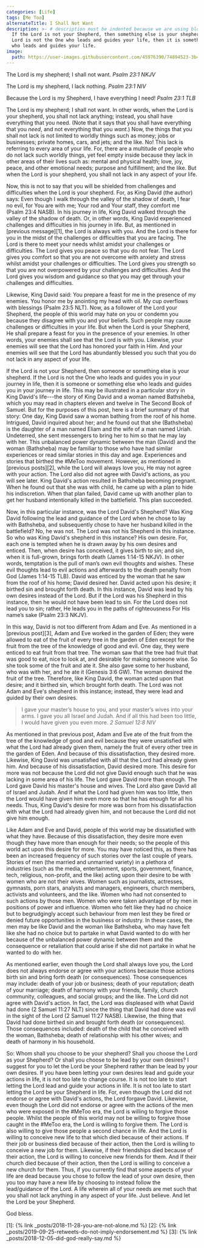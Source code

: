 ```yaml
---
categories: [Life]
tags: [Me Too]
alternateTitle: I Shall Not Want
description: >- # description must be indented because we are using block scalar
  If the Lord is not your Shepherd, then something else is your shepherd. If the
  Lord is not the One who leads and guides your life, then it is something else
  who leads and guides your life.
image:
  path: https://user-images.githubusercontent.com/45976390/74894523-3b4a2400-535d-11ea-982c-65db27cbb8ee.jpg
---
```


>
The Lord is my shepherd; I shall not want.
<cite>Psalm 23:1 NKJV</cite>
>
The Lord is my shepherd, I lack nothing.
<cite>Psalm 23:1 NIV</cite>
>
Because the Lord is my Shepherd, I have everything I need!
<cite>Psalm 23:1 TLB</cite>

The Lord is my shepherd; I shall not want. In other words, when the Lord is your
shepherd, you shall not lack anything; instead, you shall have everything that
you need. (Note that it says that you shall have everything that you *need*, and
not everything that you *want*.) Now, the things that you shall not lack is not
limited to worldly things such as money; jobs or businesses; private homes,
cars, and jets; and the like. No! This lack is referring to every area of your
life. For, there are a multitude of people who do not lack such worldly things,
yet feel empty inside because they lack in other areas of their lives such as:
mental and physical health; love, joy, peace, and other emotional needs; purpose
and fulfillment; and the like. But when the Lord is your shepherd, you shall not
lack in any aspect of your life.

Now, this is not to say that you will be shielded from challenges and
difficulties when the Lord is your shepherd. For, as King David (the author)
says: Even though I walk through the valley of the shadow of death, I fear no
evil, for You are with me; Your rod and Your staff, they comfort me (Psalm 23:4
NASB). In his journey in life, King David walked through the valley of the
shadow of death. Or, in other words, King David experienced challenges and
difficulties in his journey in life. But, as mentioned in [previous message][1],
the Lord is always with you. And the Lord is there for you in the midst of the
challenges or difficulties that you are facing. The Lord is there to meet your
needs whilst amidst your challenges or difficulties. The Lord gives you peace so
that you do not fear. The Lord gives you comfort so that you are not overcome
with anxiety and stress whilst amidst your challenges or difficulties. The Lord
gives you strength so that you are not overpowered by your challenges and
difficulties. And the Lord gives you wisdom and guidance so that you may get
through your challenges and difficulties.

Likewise, King David said: You prepare a feast for me in the presence of my
enemies. You honor me by anointing my head with oil. My cup overflows with
blessings (Psalm 23:5 NLT). Now, as a follower of the Lord your Shepherd, the
people of this world may hate on you or condemn you because they disagree with
you and your beliefs. Such people may cause challenges or difficulties in your
life. But when the Lord is your Shepherd, He shall prepare a feast for you in
the presence of your enemies. In other words, your enemies shall see that the
Lord is with you. Likewise, your enemies will see that the Lord has honored your
faith in Him. And your enemies will see that the Lord has abundantly blessed you
such that you do not lack in any aspect of your life.

If the Lord is not your Shepherd, then someone or something else is your
shepherd. If the Lord is not the One who leads and guides you in your journey in
life, then it is someone or something else who leads and guides you in your
journey in life. This may be illustrated in a particular story in King David's
life---the story of King David and a woman named Bathsheba, which you may read
in chapters eleven and twelve in The Second Book of Samuel. But for the purposes
of this post, here is a brief summary of that story: One day, King David saw a
woman bathing from the roof of his home. Intrigued, David inquired about her;
and he found out that she (Bathsheba) is the daughter of a man named Eliam and
the wife of a man named Uriah. Undeterred, she sent messengers to bring her to
him so that he may lay with her. This unbalanced power dynamic between the man
(David) and the woman (Bathsheba) may be familiar to those who have had similar
experiences or read similar stories in this day and age. Experiences and stories
that birthed the #MeToo movement. However, as mentioned in [previous posts][2],
while the Lord will always love you, He may not agree with your action. The Lord
also did not agree with David's actions, as you will see later. King David's
action resulted in Bathsheba becoming pregnant. When he found out that she was
with child, he came up with a plan to hide his indiscretion. When that plan
failed, David came up with another plan to get her husband intentionally killed
in the battlefield. This plan succeeded.

Now, in this particular instance, was the Lord David's Shepherd? Was King David
following the lead and guidance of the Lord when he chose to lay with Bathsheba,
and subsequently chose to have her husband killed in the battlefield? No, he was
not. The Lord was not his Shepherd in this instance. So who was King David's
shepherd in this instance? His own desire. For, each one is tempted when he is
drawn away by his own desires and enticed. Then, when desire has conceived, it
gives birth to sin; and sin, when it is full-grown, brings forth death (James
1:14-15 NKJV). In other words, temptation is the pull of man’s own evil thoughts
and wishes. These evil thoughts lead to evil actions and afterwards to the death
penalty from God (James 1:14-15 TLB). David was enticed by the woman that he saw
from the roof of his home; David desired her. David acted upon his desire; it
birthed sin and brought forth death. In this instance, David was lead by his own
desires instead of the Lord. But if the Lord was his Shepherd in this instance,
then he would not have been lead to sin. For the Lord does not lead you to sin;
rather, He leads you in the paths of righteousness For His name’s sake (Psalm
23:3 NKJV).

In this way, David is not too different from Adam and Eve. As mentioned in a
[previous post][3], Adam and Eve worked in the garden of Eden; they were allowed
to eat of the fruit of every tree in the garden of Eden except for the fruit
from the tree of the knowledge of good and evil. One day, they were enticed to
eat fruit from that tree. The woman saw that the tree had fruit that was good to
eat, nice to look at, and desirable for making someone wise. So she took some of
the fruit and ate it. She also gave some to her husband, who was with her, and
he ate it (Genesis 3:6 GW). The woman desired the fruit of the tree. Therefore,
like King David, the woman acted upon that desire; and it birthed sin, which
brought forth death. The Lord was not Adam and Eve's shepherd in this instance;
instead, they were lead and guided by their own desires.

> I gave your master’s house to you, and your master’s wives into your arms. I
gave you all Israel and Judah. And if all this had been too little, I would have
given you even more. <cite>2 Samuel 12:8 NIV</cite>

As mentioned in that previous post, Adam and Eve ate of the fruit from the tree
of the knowledge of good and evil because they were unsatisfied with what the
Lord had already given them, namely the fruit of every other tree in the garden
of Eden. And because of this dissatisfaction, they desired more. Likewise, King
David was unsatisfied with all that the Lord had already given him. And because
of his dissatisfaction, David desired more. This desire for more was not because
the Lord did not give David enough such that he was lacking in some area of his
life. The Lord gave David more than enough. The Lord gave David his master's
house and wives. The Lord also gave David all of Israel and Judah. And if what
the Lord had given him was too little, then the Lord would have given him even
more so that he has enough for all his needs. Thus, King David's desire for more
was born from his dissatisfaction with what the Lord had already given him, and
not because the Lord did not give him enough.

Like Adam and Eve and David, people of this world may be dissatisfied with what
they have. Because of this dissatisfaction, they desire more even though they
have more than enough for their needs; so the people of this world act upon this
desire for more. You may have noticed this, as there has been an increased
frequency of such stories over the last couple of years. Stories of men (the
married and unmarried variety) in a plethora of industries (such as the media,
entertainment, sports, government, finance, tech, religious, non-profit, and the
like) acting upon their desire to be with women who are not their wives. Women
such as journalists, actresses, gymnasts, porn stars, analysts and managers,
engineers, church members, activists and volunteers, and the like. Women who had
not consented to such actions by those men. Women who were taken advantage of by
men in positions of power and influence. Women who felt like they had no choice
but to begrudgingly accept such behaviour from men lest they be fired or denied
future opportunities in the business or industry. In these cases, the men may be
like David and the woman like Bathsheba, who may have felt like she had no
choice but to partake in what David wanted to do with her because of the
unbalanced power dynamic between them and the consequence or retaliation that
could arise if she did not partake in what he wanted to do with her.

As mentioned earlier, even though the Lord shall always love you, the Lord does
not always endorse or agree with your actions because those actions birth sin
and bring forth death (or consequences). Those consequences may include: death
of your job or business; death of your reputation; death of your marriage; death
of harmony with your friends, family, church community, colleagues, and social
groups; and the like. The Lord did not agree with David's action. In fact, the
Lord was displeased with what David had done (2 Samuel 11:27 NLT) since the
thing that David had done was evil in the sight of the Lord (2 Samuel 11:27
NASB). Likewise, the thing that David had done birthed sin and brought forth
death (or consequences). Those consequences included: death of the child that he
conceived with the woman, Bathsheba; death of relationship with his other wives;
and death of harmony in his household.

So: Whom shall you choose to be your shepherd? Shall you choose the Lord as your
Shepherd? Or shall you choose to be lead by your own desires? I suggest for you
to let the Lord be your Shepherd rather than be lead by your own desires. If you
have been letting your own desires lead and guide your actions in life, it is
not too late to change course. It is not too late to start letting the Lord lead
and guide your actions in life. It is not too late to start letting the Lord be
your Shepherd in life. For, even though the Lord did not endorse or agree with
David's actions, the Lord forgave David. Likewise, even though the Lord did not
endorse or agree with the actions of the men who were exposed in the #MeToo era,
the Lord is willing to forgive those people. Whilst the people of this world may
not be willing to forgive those caught in the #MeToo era, the Lord is willing to
forgive them. The Lord is also willing to give those people a second chance in
life. And the Lord is willing to conceive new life to that which died because of
their actions. If their job or business died because of their action, then the
Lord is willing to conceive a new job for them. Likewise, if their friendships
died because of their action, the Lord is willing to conceive new friends for
them. And If their church died because of their action, then the Lord is willing
to conceive a new church for them. Thus, if you currently find that some aspects
of your life are dead because you chose to follow the lead of your own desire,
then you too may have a new life by choosing to instead follow the lead/guidance
of the Lord. A life wherein all of your needs are met such that you shall not
lack anything in any aspect of your life. Just believe. And let the Lord be your
Shepherd.

God bless.

[1]: {% link _posts/2018-11-28-you-are-not-alone.md %}
[2]: {% link _posts/2019-09-25-retweets-do-not-imply-endorsement.md %}
[3]: {% link _posts/2018-12-05-did-god-really-say.md %}
